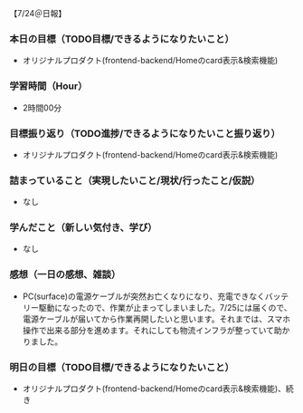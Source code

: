 【7/24＠日報】
### 本日の目標（TODO目標/できるようになりたいこと）
- オリジナルプロダクト(frontend-backend/Homeのcard表示&検索機能)
### 学習時間（Hour）
- 2時間00分
### 目標振り返り（TODO進捗/できるようになりたいこと振り返り）
- オリジナルプロダクト(frontend-backend/Homeのcard表示&検索機能)
### 詰まっていること（実現したいこと/現状/行ったこと/仮説）
- なし
### 学んだこと（新しい気付き、学び）
- なし
### 感想（一日の感想、雑談）
- PC(surface)の電源ケーブルが突然お亡くなりになり、充電できなくバッテリー駆動になったので、作業が止まってしまいました。7/25には届くので、電源ケーブルが届いてから作業再開したいと思います。それまでは、スマホ操作で出来る部分を進めます。それにしても物流インフラが整っていて助かりました。
### 明日の目標（TODO目標/できるようになりたいこと）
- オリジナルプロダクト(frontend-backend/Homeのcard表示&検索機能)、続き
